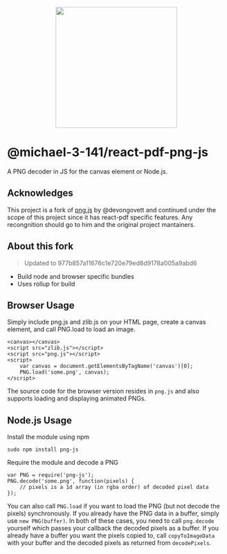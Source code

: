 <p align="center">
  <img src="https://user-images.githubusercontent.com/5600341/27505816-c8bc37aa-587f-11e7-9a86-08a2d081a8b9.png" height="280px">
</p>

# @michael-3-141/react-pdf-png-js

A PNG decoder in JS for the canvas element or Node.js.

## Acknowledges

This project is a fork of [png.js](https://github.com/foliojs/png.js) by @devongovett and continued under the scope of this project since it has react-pdf specific features. Any recongnition should go to him and the original project mantainers.

## About this fork

> Updated to 977b857a11676c1e720e79ed8d9178a005a9abd6

- Build node and browser specific bundles
- Uses rollup for build
## Browser Usage

Simply include png.js and zlib.js on your HTML page, create a canvas element, and call PNG.load to load an image.

    <canvas></canvas>
    <script src="zlib.js"></script>
    <script src="png.js"></script>
    <script>
        var canvas = document.getElementsByTagName('canvas')[0];
        PNG.load('some.png', canvas);
    </script>

The source code for the browser version resides in `png.js` and also supports loading and displaying animated PNGs.

## Node.js Usage

Install the module using npm

    sudo npm install png-js

Require the module and decode a PNG

    var PNG = require('png-js');
    PNG.decode('some.png', function(pixels) {
        // pixels is a 1d array (in rgba order) of decoded pixel data
    });

You can also call `PNG.load` if you want to load the PNG (but not decode the pixels) synchronously.  If you already
have the PNG data in a buffer, simply use `new PNG(buffer)`.  In both of these cases, you need to call `png.decode`
yourself which passes your callback the decoded pixels as a buffer.  If you already have a buffer you want the pixels
copied to, call `copyToImageData` with your buffer and the decoded pixels as returned from `decodePixels`.
